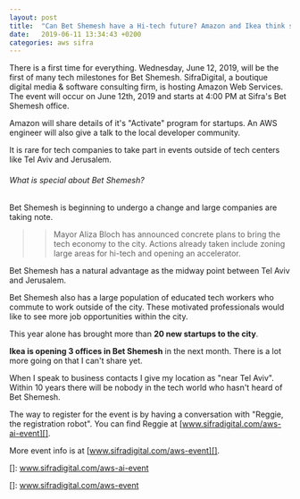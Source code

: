 ```yaml
---
layout: post
title:  "Can Bet Shemesh have a Hi-tech future? Amazon and Ikea think so!"
date:   2019-06-11 13:34:43 +0200
categories: aws sifra
---
```

There is a first time for everything. Wednesday, June 12, 2019, will be the first of many tech milestones for Bet Shemesh. SifraDigital, a boutique digital media & software consulting firm, is hosting Amazon Web Services. The event will occur on June 12th, 2019 and starts at 4:00 PM at Sifra's Bet Shemesh office.

Amazon will share details of it's "Activate" program for startups. An AWS engineer will also give a talk to the local developer community.

It is rare for tech companies to take part in events outside of tech centers like Tel Aviv and Jerusalem.

###### What is special about Bet Shemesh?

Bet Shemesh is beginning to undergo a change and large companies are taking note.

>>Mayor Aliza Bloch has announced concrete plans to bring the tech economy to the city. Actions already taken include zoning large areas for hi-tech and opening an accelerator.

Bet Shemesh has a natural advantage as the midway point between Tel Aviv and Jerusalem.

Bet Shemesh also has a large population of educated tech workers who commute to work outside of the city. These motivated professionals would like to see more job opportunities within the city.

This year alone has brought more than **20 new startups to the city**.

**Ikea is opening 3 offices in Bet Shemesh** in the next month. There is a lot more going on that I can't share yet.

When I speak to business contacts I give my location as "near Tel Aviv". Within 10 years there will be nobody in the tech world who hasn't heard of Bet Shemesh.

The way to register for the event is by having a conversation with "Reggie, the registration robot". You can find Reggie at [www.sifradigital.com/aws-ai-event][].

More event info is at [www.sifradigital.com/aws-event][].

[]: www.sifradigital.com/aws-ai-event

[]: www.sifradigital.com/aws-event